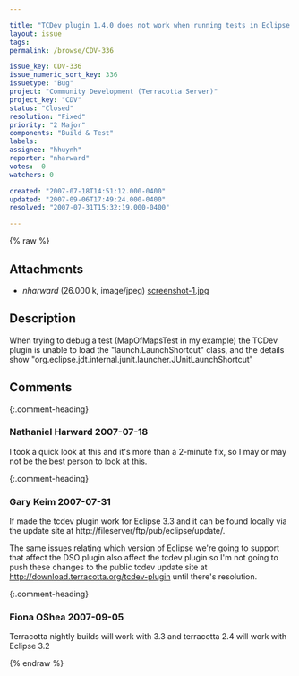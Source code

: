 ```yaml
---

title: "TCDev plugin 1.4.0 does not work when running tests in Eclipse 3.3 (Europa)"
layout: issue
tags: 
permalink: /browse/CDV-336

issue_key: CDV-336
issue_numeric_sort_key: 336
issuetype: "Bug"
project: "Community Development (Terracotta Server)"
project_key: "CDV"
status: "Closed"
resolution: "Fixed"
priority: "2 Major"
components: "Build & Test"
labels: 
assignee: "hhuynh"
reporter: "nharward"
votes:  0
watchers: 0

created: "2007-07-18T14:51:12.000-0400"
updated: "2007-09-06T17:49:24.000-0400"
resolved: "2007-07-31T15:32:19.000-0400"

---
```




{% raw %}


## Attachments

* <em>nharward</em> (26.000 k, image/jpeg) [screenshot-1.jpg](/attachments/CDV/CDV-336/screenshot-1.jpg)




## Description

<div markdown="1" class="description">

When trying to debug a test (MapOfMapsTest in my example) the TCDev plugin is unable to load the "launch.LaunchShortcut" class, and the details show "org.eclipse.jdt.internal.junit.launcher.JUnitLaunchShortcut"

</div>

## Comments


{:.comment-heading}
### **Nathaniel Harward** <span class="date">2007-07-18</span>

<div markdown="1" class="comment">

I took a quick look at this and it's more than a 2-minute fix, so I may or may not be the best person to look at this.

</div>


{:.comment-heading}
### **Gary Keim** <span class="date">2007-07-31</span>

<div markdown="1" class="comment">

If made the tcdev plugin work for Eclipse 3.3 and it can be found locally via the update site at http://fileserver/ftp/pub/eclipse/update/.

The same issues relating which version of Eclipse we're going to support that affect the DSO plugin also affect the tcdev plugin so I'm not going to push these changes to the public tcdev update site at http://download.terracotta.org/tcdev-plugin until there's resolution.


</div>


{:.comment-heading}
### **Fiona OShea** <span class="date">2007-09-05</span>

<div markdown="1" class="comment">

Terracotta nightly builds will work with 3.3 and terracotta 2.4 will work with Eclipse 3.2

</div>



{% endraw %}
